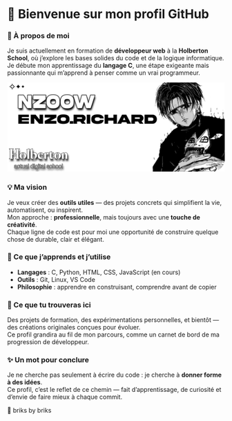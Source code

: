 # 👋 Bienvenue sur mon profil GitHub

### 🧭 À propos de moi
Je suis actuellement en formation de **développeur web** à la **Holberton School**, où j’explore les bases solides du code et de la logique informatique.  
Je débute mon apprentissage du **langage C**, une étape exigeante mais passionnante qui m’apprend à penser comme un vrai programmeur.
<p align="center">
    <picture>
        <img src="./assets/images/banner (2).webp" alt="GitHub profil banner">
    </picture>
</p>

### 💡 Ma vision
Je veux créer des **outils utiles** — des projets concrets qui simplifient la vie, automatisent, ou inspirent.  
Mon approche : **professionnelle**, mais toujours avec une **touche de créativité**.  
Chaque ligne de code est pour moi une opportunité de construire quelque chose de durable, clair et élégant.

### 🧰 Ce que j’apprends et j’utilise
- **Langages** : C, Python, HTML, CSS, JavaScript (en cours)  
- **Outils** : Git, Linux, VS Code  
- **Philosophie** : apprendre en construisant, comprendre avant de copier

### 🚀 Ce que tu trouveras ici
Des projets de formation, des expérimentations personnelles, et bientôt — des créations originales conçues pour évoluer.  
Ce profil grandira au fil de mon parcours, comme un carnet de bord de ma progression de développeur.

### ✨ Un mot pour conclure
Je ne cherche pas seulement à écrire du code : je cherche à **donner forme à des idées**.  
Ce profil, c’est le reflet de ce chemin — fait d’apprentissage, de curiosité et d’envie de faire mieux à chaque commit.

🧱 briks by briks
